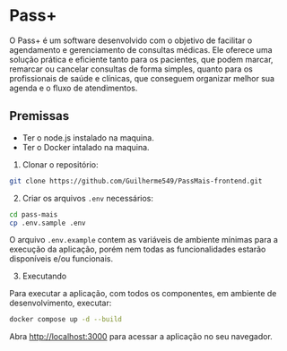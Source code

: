 # Pass+

O Pass+ é um software desenvolvido com o objetivo de facilitar o agendamento e gerenciamento de consultas médicas. Ele oferece uma solução prática e eficiente tanto para os pacientes, que podem marcar, remarcar ou cancelar consultas de forma simples, quanto para os profissionais de saúde e clínicas, que conseguem organizar melhor sua agenda e o fluxo de atendimentos.

## Premissas
 - Ter o node.js instalado na maquina.
 - Ter o Docker intalado na maquina.


1. Clonar o repositório:

```bash
git clone https://github.com/Guilherme549/PassMais-frontend.git
```

2. Criar os arquivos `.env` necessários:

```bash
cd pass-mais
cp .env.sample .env
```

O arquivo `.env.example` contem as variáveis de ambiente mínimas para a execução da aplicação, porém nem todas as funcionalidades estarão disponíveis e/ou funcionais.

3. Executando

Para executar a aplicação, com todos os componentes, em ambiente de desenvolvimento, executar:

```bash
docker compose up -d --build
```


Abra [http://localhost:3000](http://localhost:3000) para acessar a aplicação no seu navegador.

